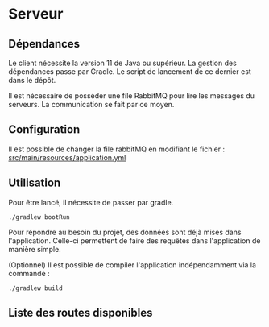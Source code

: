 # Serveur

## Dépendances

Le client nécessite la version 11 de Java ou supérieur.
La gestion des dépendances passe par Gradle. Le script de lancement de ce dernier est dans le dépôt.

Il est nécessaire de posséder une file RabbitMQ pour lire les messages du serveurs.
La communication se fait par ce moyen.

## Configuration

Il est possible de changer la file rabbitMQ en modifiant le fichier : [src/main/resources/application.yml](src/main/resources/application.yml)

## Utilisation

Pour être lancé, il nécessite de passer par gradle.

```./gradlew bootRun```

Pour répondre au besoin du projet, des données sont déjà mises dans l'application. 
Celle-ci permettent de faire des requêtes dans l'application de manière simple.

(Optionnel)
Il est possible de compiler l'application indépendamment via la commande :

    ./gradlew build


## Liste des routes disponibles